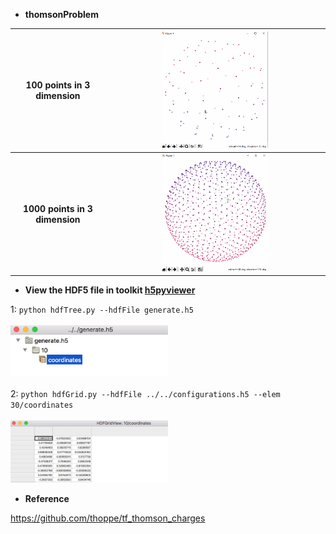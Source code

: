 + **thomsonProblem**

<table>
  <tr>
    <th>100 points in 3 dimension</th>
    <th><img src="https://github.com/taylorlu/thomsonProblem/blob/master/res/100_3D.gif" height="50%" width="50%" ></th>
  </tr>
  <tr>
    <th>1000 points in 3 dimension</th>
    <th><img src="https://github.com/taylorlu/thomsonProblem/blob/master/res/1000_3D.gif" height="50%" width="50%" ></th>
  </tr>
</table>

+ **View the HDF5 file in toolkit [h5pyviewer](https://github.com/ganymede42/h5pyViewer)**

1: `python hdfTree.py --hdfFile generate.h5`
</br></br>
<img src="https://github.com/taylorlu/thomsonProblem/blob/master/res/1.jpg" height="50%" width="50%" >
</br></br>
2: `python hdfGrid.py --hdfFile ../../configurations.h5 --elem 30/coordinates`
</br></br>
<img src="https://github.com/taylorlu/thomsonProblem/blob/master/res/2.jpg" height="50%" width="50%" >

+ **Reference**

https://github.com/thoppe/tf_thomson_charges
